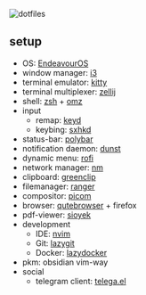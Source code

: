![dotfiles](https://github.com/user-attachments/assets/a49711c1-0e2e-4777-a515-7cd4b300865b)

## setup

- OS: [EndeavourOS](https://endeavouros.com/)
- window manager: [i3](https://github.com/i3/i3)
- terminal emulator: [kitty](https://github.com/kovidgoyal/kitty)
- terminal multiplexer: [zellij](https://github.com/zellij-org/zellij)
- shell: [zsh](https://github.com/zsh-users/zsh) + [omz](https://github.com/ohmyzsh/ohmyzsh)
- input
  - remap: [keyd](https://github.com/rvaiya/keyd)
  - keybing: [sxhkd](https://github.com/baskerville/sxhkd)
- status-bar: [polybar](https://github.com/polybar/polybar)
- notification daemon: [dunst](https://github.com/dunst-project/dunst)
- dynamic menu: [rofi](https://github.com/davatorium/rofi)
- network manager: [nm](https://github.com/NetworkManager/NetworkManager)
- clipboard: [greenclip](https://github.com/erebe/greenclip)
- filemanager: [ranger](https://github.com/ranger/ranger)
- compositor: [picom](https://github.com/yshui/picom)
- browser: [qutebrowser](https://github.com/qutebrowser/qutebrowser) + firefox
- pdf-viewer: [sioyek](https://github.com/ahrm/sioyek)
- development
  - IDE: [nvim](https://github.com/neovim/neovim)
  - Git: [lazygit](https://github.com/jesseduffield/lazygit)
  - Docker: [lazydocker](https://github.com/jesseduffield/lazydocker)
- pkm: obsidian vim-way
- social
  - telegram client: [telega.el](https://github.com/zevlg/telega.el)
